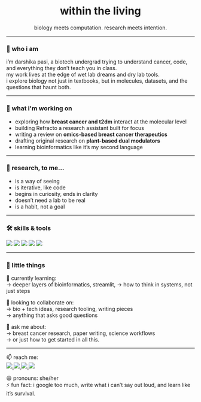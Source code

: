 <h1 align="center">within the living</h1>
<p align="center">
biology meets computation.
research meets intention.
</p>

---

### 🧬 who i am  
i’m darshika pasi,  a biotech undergrad trying to understand cancer, code, and everything they don’t teach you in class.  
my work lives at the edge of wet lab dreams and dry lab tools.  
i explore biology not just in textbooks, but in molecules, datasets, and the questions that haunt both.

---

### 🔭 what i'm working on  
- exploring how **breast cancer and t2dm** interact at the molecular level  
- building Refracto a research assistant built for focus  
- writing a review on **omics-based breast cancer therapeutics**  
- drafting original research on **plant-based dual modulators**  
- learning bioinformatics like it’s my second language

---

### 🔬 research, to me...  
- is a way of seeing  
- is iterative, like code  
- begins in curiosity, ends in clarity  
- doesn’t need a lab to be real  
- is a habit, not a goal

---

### 🛠 skills & tools  
<p>
  <img src="https://img.shields.io/badge/Python-3776AB?style=for-the-badge&logo=python&logoColor=white" />
  <img src="https://img.shields.io/badge/Streamlit-FF4B4B?style=for-the-badge&logo=streamlit&logoColor=white" />
  <img src="https://img.shields.io/badge/Markdown-000000?style=for-the-badge&logo=markdown&logoColor=white" />
  <img src="https://img.shields.io/badge/GitHub-181717?style=for-the-badge&logo=github&logoColor=white" />
  <img src="https://img.shields.io/badge/PubMed-4A90E2?style=for-the-badge&logo=data:image/svg+xml;base64,PHN2Zy...&logoColor=white" />
</p>

---

### 📌 little things

🌱 currently learning:  
→ deeper layers of bioinformatics, streamlit,
→ how to think in systems, not just steps

👯 looking to collaborate on:  
→ bio + tech ideas, research tooling, writing pieces  
→ anything that asks good questions

💬 ask me about:  
→ breast cancer research, paper writing, science workflows  
→ or just how to get started in all this.

---

📫 reach me:  
<a href="mailto:darshikapasi103@gmail.com">
  <img src="https://img.shields.io/badge/email-D14836?style=for-the-badge&logo=gmail&logoColor=white" />
</a>
<a href="https://linkedin.com/in/darshikapasi">
  <img src="https://img.shields.io/badge/linkedin-0A66C2?style=for-the-badge&logo=linkedin&logoColor=white" />
</a>
<a href="https://instagram.com/darshikaa_0">
  <img src="https://img.shields.io/badge/instagram-E4405F?style=for-the-badge&logo=instagram&logoColor=white" />
</a>
<a href="https://twitter.com/darshikapasi">
  <img src="https://img.shields.io/badge/twitter-1DA1F2?style=for-the-badge&logo=twitter&logoColor=white" />
</a>

😄 pronouns: she/her  
⚡ fun fact: i google too much, write what i can’t say out loud, and learn like it’s survival.
